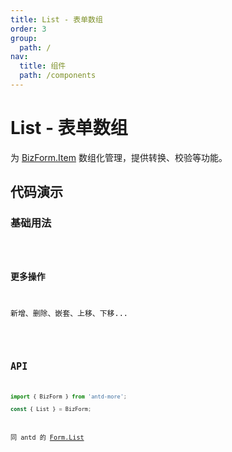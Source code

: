 ```yaml
---
title: List - 表单数组
order: 3
group:
  path: /
nav:
  title: 组件
  path: /components
---
```


# List - 表单数组

为 [BizForm.Item](/components/item) 数组化管理，提供转换、校验等功能。

## 代码演示

### 基础用法

<code src='../demos/list-1.tsx' />

### 更多操作

新增、删除、嵌套、上移、下移...

<code src='../demos/list-2.tsx' />

## API

```typescript
import { BizForm } from 'antd-more';

const { List } = BizForm;
```

同 antd 的 [Form.List](https://ant-design.gitee.io/components/form-cn/#Form.List)
